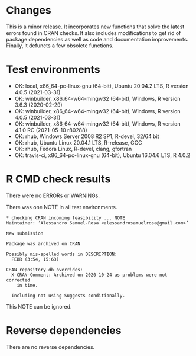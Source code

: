 # Changes

This is a minor release. It incorporates new functions that solve the latest errors found in CRAN
checks. It also includes modifications to get rid of package dependencies as well as code and 
documentation improvements. Finally, it defuncts a few obsolete functions.

# Test environments

* OK: local, x86_64-pc-linux-gnu (64-bit), Ubuntu 20.04.2 LTS, R version 4.0.5 (2021-03-31)
* OK: winbuilder, x86_64-w64-mingw32 (64-bit), Windows, R version 3.6.3 (2020-02-29)
* OK: winbuilder, x86_64-w64-mingw32 (64-bit), Windows, R version 4.0.5 (2021-03-31)
* OK: winbuilder, x86_64-w64-mingw32 (64-bit), Windows, R version 4.1.0 RC (2021-05-10 r80288)
* OK: rhub, Windows Server 2008 R2 SP1, R-devel, 32/64 bit
* OK: rhub, Ubuntu Linux 20.04.1 LTS, R-release, GCC
* OK: rhub, Fedora Linux, R-devel, clang, gfortran
* OK: travis-ci, x86_64-pc-linux-gnu (64-bit), Ubuntu 16.04.6 LTS, R 4.0.2

# R CMD check results

There were no ERRORs or WARNINGs.

There was one NOTE in all test environments.

```
* checking CRAN incoming feasibility ... NOTE
Maintainer: ‘Alessandro Samuel-Rosa <alessandrosamuelrosa@gmail.com>’

New submission

Package was archived on CRAN

Possibly mis-spelled words in DESCRIPTION:
  FEBR (3:54, 15:63)

CRAN repository db overrides:
  X-CRAN-Comment: Archived on 2020-10-24 as problems were not corrected
    in time.

  Including not using Suggests conditionally.
```

This NOTE can be ignored.

# Reverse dependencies

There are no reverse dependencies.
